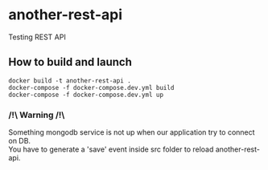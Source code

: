 # another-rest-api
Testing REST API


## How to build and launch

```cli
docker build -t another-rest-api .
docker-compose -f docker-compose.dev.yml build
docker-compose -f docker-compose.dev.yml up
```

### /!\ Warning /!\
Something mongodb service is not up when our application try to connect on DB.  
You have to generate a 'save' event inside src folder to reload another-rest-api.
